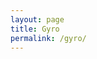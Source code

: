 ```yaml
---
layout: page
title: Gyro
permalink: /gyro/
---
```


<div id="report_box"></div>
<div id="ball"></div>

<script>
   let sensor = new Gyroscope()
   let x,y,z,report;
   sensor.start()
      document.getElementById("report_box").innerHTML = "Starting"
   sensor.onreading = () => {
      report = "X: " + sensor.x + "<br>"
      report += "Y: " + sensor.y + "<br>"
      report += "Z: " + sensor.z + "<br>"
      document.getElementById("report_box").innerHTML = report
      console.log(report)
   }
   sensor.onerror = (e) => {
      document.getElementById("report_box").innerHTML = e.error.message
      console.log(e)
   }
</script>